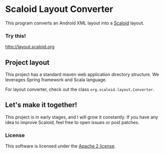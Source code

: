 # Scaloid Layout Converter

This program converts an Android XML layout into a [Scaloid](http://scaloid.org) layout.

### Try this!

http://layout.scaloid.org

## Project layout

This project has a standard maven web application directory structure. We leverages Spring framework and Scala language.

For layout converter, check out the class `org.scaloid.layout.Converter`.

## Let's make it together!

This project is in early stages, and I will grow it constantly. If you have any idea to improve Scaloid, feel free to open issues or post patches.

### License

This software is licensed under the [Apache 2 license](http://www.apache.org/licenses/LICENSE-2.0.html).
